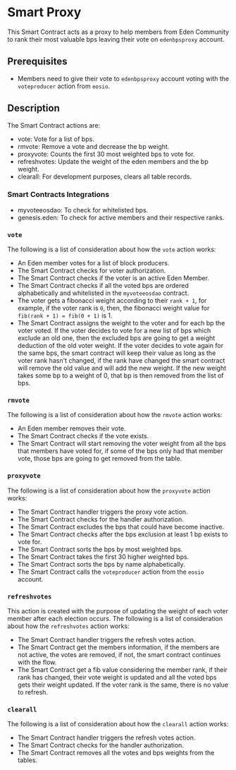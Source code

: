 # Smart Proxy
This Smart Contract acts as a proxy to help members from Eden Community to rank their most valuable bps leaving their vote on `edenbpsproxy` account.

## Prerequisites
- Members need to give their vote to `edenbpsproxy` account voting with the `voteproducer` action from `eosio`.

## Description
The Smart Contract actions are:
- vote: Vote for a list of bps.
- rmvote: Remove a vote and decrease the bp weight.
- proxyvote: Counts the first 30 most weighted bps to vote for.
- refreshvotes: Update the weight of the eden members and the bp weight.
- clearall: For development purposes, clears all table records.

### Smart Contracts Integrations
- myvoteeosdao: To check for whitelisted bps.
- genesis.eden: To check for active members and their respective ranks.

### `vote`
The following is a list of consideration about how the `vote` action works:
- An Eden member votes for a list of block producers.
- The Smart Contract checks for voter authorization.
- The Smart Contract checks if the voter is an active Eden Member.
- The Smart Contract checks if all the voted bps are ordered alphabetically and whitelisted in the `myvoteeosdao` contract.
- The voter gets a fibonacci weight according to their `rank + 1`, for example, if the voter rank is `0`, then, the fibonacci weight value for `fib(rank + 1) = fib(0 + 1)` is 1.
- The Smart Contract assigns the weight to the voter and for each bp the voter voted. If the voter decides to vote for a new list of bps which exclude an old one, then the excluded bps are going to get a weight deduction of the old voter weight. If the voter decides to vote again for the same bps, the smart contract will keep their value as long as the voter rank hasn't changed, if the rank have changed the smart contract will remove the old value and will add the new weight. If the new weight takes some bp to a weight of 0, that bp is then removed from the list of bps.

### `rmvote`
The following is a list of consideration about how the `rmvote` action works:
- An Eden member removes their vote.
- The Smart Contract checks if the vote exists.
- The Smart Contract will start removing the voter weight from all the bps that members have voted for, if some of the bps only had that member vote, those bps are going to get removed from the table.

### `proxyvote`
The following is a list of consideration about how the `proxyvote` action works:
- The Smart Contract handler triggers the proxy vote action.
- The Smart Contract checks for the handler authorization.
- The Smart Contract excludes the bps that could have become inactive.
- The Smart Contract checks after the bps exclusion at least 1 bp exists to vote for.
- The Smart Contract sorts the bps by most weighted bps.
- The Smart Contract takes the first 30 higher weighted bps.
- The Smart Contract sorts the bps by name alphabetically.
- The Smart Contract calls the `voteproducer` action from the `eosio` account.

### `refreshvotes`
This action is created with the purpose of updating the weight of each voter member after each election occurs.
The following is a list of consideration about how the `refreshvotes` action works:
- The Smart Contract handler triggers the refresh votes action.
- The Smart Contract get the members information, if the members are not active, the votes are removed, if not, the smart contract continues with the flow.
- The Smart Contract get a fib value considering the member rank, if their rank has changed, their vote weight is updated and all the voted bps gets their weight updated. If the voter rank is the same, there is no value to refresh.

### `clearall`
The following is a list of consideration about how the `clearall` action works:
- The Smart Contract handler triggers the refresh votes action.
- The Smart Contract checks for the handler authorization.
- The Smart Contract removes all the votes and bps weights from the tables.
